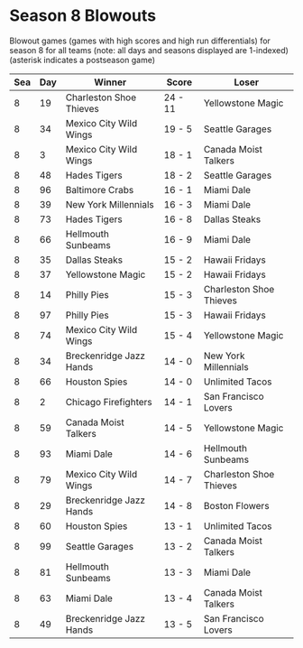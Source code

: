 # Season 8 Blowouts



Blowout games (games with high scores and high run differentials) for season 8 for all teams (note: all days and seasons displayed are 1-indexed) (asterisk indicates a postseason game)


| Sea | Day | Winner | Score | Loser | 
| ------ |------ |------ |------ |------ |
| 8 | 19 | Charleston Shoe Thieves | 24 - 11 | Yellowstone Magic | 
| 8 | 34 | Mexico City Wild Wings | 19 - 5 | Seattle Garages | 
| 8 | 3 | Mexico City Wild Wings | 18 - 1 | Canada Moist Talkers | 
| 8 | 48 | Hades Tigers | 18 - 2 | Seattle Garages | 
| 8 | 96 | Baltimore Crabs | 16 - 1 | Miami Dale | 
| 8 | 39 | New York Millennials | 16 - 3 | Miami Dale | 
| 8 | 73 | Hades Tigers | 16 - 8 | Dallas Steaks | 
| 8 | 66 | Hellmouth Sunbeams | 16 - 9 | Miami Dale | 
| 8 | 35 | Dallas Steaks | 15 - 2 | Hawaii Fridays | 
| 8 | 37 | Yellowstone Magic | 15 - 2 | Hawaii Fridays | 
| 8 | 14 | Philly Pies | 15 - 3 | Charleston Shoe Thieves | 
| 8 | 97 | Philly Pies | 15 - 3 | Hawaii Fridays | 
| 8 | 74 | Mexico City Wild Wings | 15 - 4 | Yellowstone Magic | 
| 8 | 34 | Breckenridge Jazz Hands | 14 - 0 | New York Millennials | 
| 8 | 66 | Houston Spies | 14 - 0 | Unlimited Tacos | 
| 8 | 2 | Chicago Firefighters | 14 - 1 | San Francisco Lovers | 
| 8 | 59 | Canada Moist Talkers | 14 - 5 | Yellowstone Magic | 
| 8 | 93 | Miami Dale | 14 - 6 | Hellmouth Sunbeams | 
| 8 | 79 | Mexico City Wild Wings | 14 - 7 | Charleston Shoe Thieves | 
| 8 | 29 | Breckenridge Jazz Hands | 14 - 8 | Boston Flowers | 
| 8 | 60 | Houston Spies | 13 - 1 | Unlimited Tacos | 
| 8 | 99 | Seattle Garages | 13 - 2 | Canada Moist Talkers | 
| 8 | 81 | Hellmouth Sunbeams | 13 - 3 | Miami Dale | 
| 8 | 63 | Miami Dale | 13 - 4 | Canada Moist Talkers | 
| 8 | 49 | Breckenridge Jazz Hands | 13 - 5 | San Francisco Lovers | 


